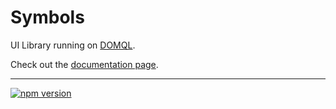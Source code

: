 # Symbols

UI Library running on [DOMQL](https://github.com/symbo.ls/domql).

Check out the [documentation page](https://docs.symbols.app/).

---

[![npm version](https://badge.fury.io/js/smbls.svg)](https://badge.fury.io/js/smbls)
